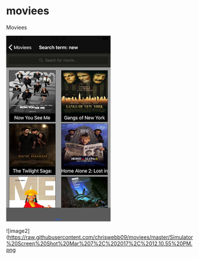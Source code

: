 # moviees
Moviees


![image1](https://raw.githubusercontent.com/chriswebb09/moviees/master/Simulator%20Screen%20Shot%20Mar%207%2C%202017%2C%2011.57.23%20AM.png) 

![image2](https://raw.githubusercontent.com/chriswebb09/moviees/master/Simulator%20Screen%20Shot%20Mar%207%2C%202017%2C%2012.10.55%20PM.png
